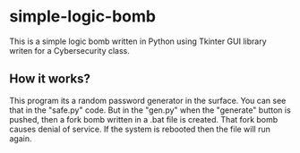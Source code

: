 # simple-logic-bomb
This is a simple logic bomb written in Python using Tkinter GUI library writen for a Cybersecurity class.

## How it works?
This program its a random password generator in the surface. You can see that in the "safe.py" code. But in the "gen.py" when the "generate" button is pushed, then a fork bomb written in a .bat file is created. That fork bomb causes denial of service. If the system is rebooted then the file will run again.

